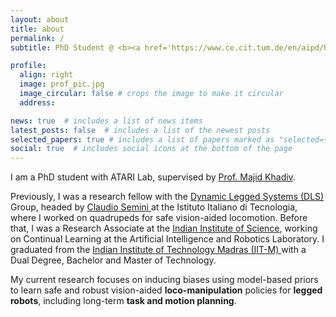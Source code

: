 ```yaml
---
layout: about
title: about
permalink: /
subtitle: PhD Student @ <b><a href='https://www.ce.cit.tum.de/en/aipd/home/'>Applied and Theoretical Aspects of Robot Intelligence (ATARI) Lab</a></b>. Munich Institute of Robotics and Machine Intelligence (<a href='https://www.mirmi.tum.de/'>MIRMI</a>). Technical University of Munich (<a href='https://www.tum.de/'>TUM</a>). 

profile:
  align: right
  image: prof_pic.jpg
  image_circular: false # crops the image to make it circular
  address: 

news: true  # includes a list of news items
latest_posts: false  # includes a list of the newest posts
selected_papers: true # includes a list of papers marked as "selected={true}"
social: true  # includes social icons at the bottom of the page
---
```


I am a PhD student with ATARI Lab, supervised by <a href="https://www.professoren.tum.de/en/khadiv-majid">Prof. Majid Khadiv</a>. 

Previously, I was a research fellow with the <a href="https://dls.iit.it/"> Dynamic Legged Systems (DLS) </a> Group, headed by <a href='https://dls.iit.it/people-details/-/people/claudio-semini'> Claudio Semini </a> at the Istituto Italiano di Tecnologia, where I worked on quadrupeds for safe vision-aided locomotion. Before that, I was a Research Associate at the <a href="https://iisc.ac.in"> Indian Institute of Science</a>, working on Continual Learning at the Artificial Intelligence and Robotics Laboratory. I graduated from the <a href="https://www.iitm.ac.in"> Indian Institute of Technology Madras (IIT-M) </a> with a Dual Degree, Bachelor and Master of Technology. 

My current research focuses on inducing biases using model-based priors to learn safe and robust vision-aided <b>loco-manipulation</b> policies for <b>legged robots</b>, including long-term <b>task and motion planning</b>.
